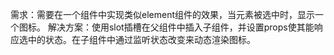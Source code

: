 需求：需要在一个组件中实现类似element组件的效果，当元素被选中时，显示一个图标。
解决方案：使用slot插槽在父组件中插入子组件，并设置props使其能响应选中的状态。在子组件中通过监听状态改变来动态渲染图标。
